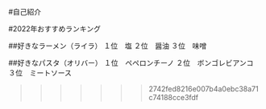 #自己紹介

#2022年おすすめランキング

##好きなラーメン（ライラ）
１位　塩
２位　醤油
３位　味噌

##好きなパスタ（オリバー）
１位　ペペロンチーノ
２位　ボンゴレビアンコ
３位　ミートソース
>>>>>>> 2742fed8216e007b4a0ebc38a71c74188cce3fdf

